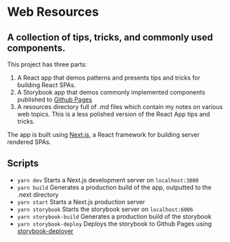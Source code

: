 # Web Resources

## A collection of tips, tricks, and commonly used components.

This project has three parts:

1. A React app that demos patterns and presents tips and tricks for building React SPAs.
2. A Storybook app that demos commonly implemented components published to [Github Pages](https://amandala.github.io/web-resources/?path=/story/button--with-text)
3. A resources directory full of .md files which contain my notes on various web topics. This is a less polished version of the React App tips and tricks.

The app is built using [Next.js](https://nextjs.org/docs), a React framework for building server rendered SPAs.

## Scripts

- `yarn dev` Starts a Next.js development server on `localhost:3000`
- `yarn build` Generates a production build of the app, outputted to the .next directory
- `yarn start` Starts a Next.js production server
- `yarn storybook` Starts the storybook server on `localhost:6006`
- `yarn storybook-build` Generates a production build of the storybook
- `yarn storybook-deploy` Deploys the storybook to Github Pages using [storybook-deployer](./resources/React/storybook-deployer.md)
